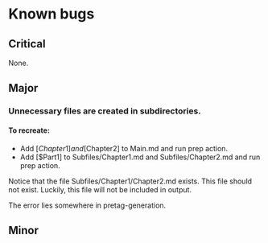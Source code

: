 # Known bugs

## Critical
None.

## Major 

### Unnecessary files are created in subdirectories.

#### To recreate:
- Add [$Chapter1] and [$Chapter2] to Main.md and run prep action.
- Add [$Part1] to Subfiles/Chapter1.md and Subfiles/Chapter2.md and run prep action.

Notice that the file Subfiles/Chapter1/Chapter2.md exists.
This file should not exist.
Luckily, this file will not be included in output.

The error lies somewhere in pretag-generation.

## Minor
